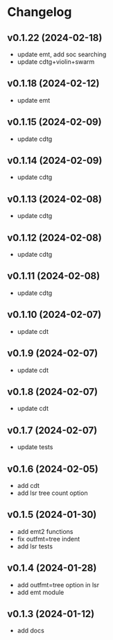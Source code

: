 # Changelog

<!--next-version-placeholder-->
## v0.1.22 (2024-02-18)

- update emt, add soc searching
- update cdtg+violin+swarm

## v0.1.18 (2024-02-12)

- update emt

## v0.1.15 (2024-02-09)

- update cdtg

## v0.1.14 (2024-02-09)

- update cdtg

## v0.1.13 (2024-02-08)

- update cdtg

## v0.1.12 (2024-02-08)

- update cdtg

## v0.1.11 (2024-02-08)

- update cdtg

## v0.1.10 (2024-02-07)

- update cdt

## v0.1.9 (2024-02-07)

- update cdt

## v0.1.8 (2024-02-07)

- update cdt

## v0.1.7 (2024-02-07)

- update tests

## v0.1.6 (2024-02-05)

- add cdt 
- add lsr tree count option

## v0.1.5 (2024-01-30)

- add emt2 functions
- fix outfmt=tree indent
- add lsr tests

## v0.1.4 (2024-01-28)

- add outfmt=tree option in lsr
- add emt module

## v0.1.3 (2024-01-12)

- add docs
